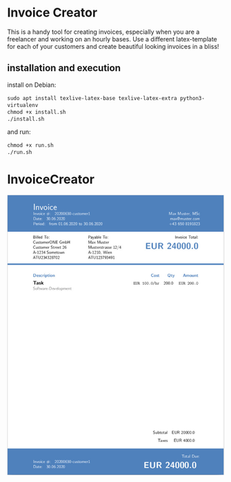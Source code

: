 # Invoice Creator

This is a handy tool for creating invoices, especially when you are a freelancer and working on an hourly bases. Use a different latex-template for each of your customers and create beautiful looking invoices in a bliss!


## installation and execution


install on Debian:
```
sudo apt install texlive-latex-base texlive-latex-extra python3-virtualenv
chmod +x install.sh
./install.sh 
```

and run:
```
chmod +x run.sh
./run.sh
```


# InvoiceCreator
![alt text](https://github.com/chillbirdo/InvoiceCreator/blob/master/image.jpg?raw=true)